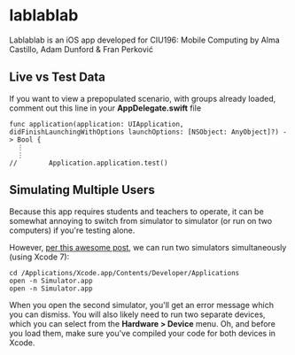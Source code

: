 # lablablab
Lablablab is an iOS app developed for CIU196: Mobile Computing by Alma Castillo, Adam Dunford & Fran Perković

## Live vs Test Data
If you want to view a prepopulated scenario, with groups already loaded, comment out this line in your **AppDelegate.swift** file 

```
func application(application: UIApplication, didFinishLaunchingWithOptions launchOptions: [NSObject: AnyObject]?) -> Bool {
  ⋮
  ⋮
//        Application.application.test()
```

## Simulating Multiple Users
Because this app requires students and teachers to operate, it can be somewhat annoying to switch from simulator to simulator (or run on two computers) if you're testing alone.

However, [per this awesome post](http://stackoverflow.com/a/26446438), we can run two simulators simultaneously (using Xcode 7):

```
cd /Applications/Xcode.app/Contents/Developer/Applications
open -n Simulator.app
open -n Simulator.app
```

When you open the second simulator, you'll get an error message which you can dismiss. You will also likely need to run two separate devices, which you can select from the **Hardware > Device** menu. Oh, and before you load them, make sure you've compiled your code for both devices in Xcode.
